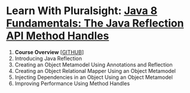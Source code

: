 # Learn With Pluralsight: [Java 8 Fundamentals: The Java Reflection API Method Handles][course]

1. **Course Overview** [[GITHUB][m1.gh]]
2. Introducing Java Reflection
3. Creating an Object Metamodel Using Annotations and Reflection
4. Creating an Object Relational Mapper Using an Object Metamodel
5. Injecting Dependencies in an Object Using an Object Metamodel
6. Improving Performance Using Method Handles

[course]: https://app.pluralsight.com/library/courses/java-fundamentals-reflection-api-method-handles

[m1.gh]: https://github.com/reinielfc/lrn-ps-java8-reflection-api-method-handles/tree/main
[m2]: 2-IntroducingJavaReflection
[m3]: 3-CreatingAnObjectMetamodelUsingAnnotationsAndReflection
[m4]: 4-CreatingAnObjectRelationalMapperUsingAnObjectMetamodel
[m5]: 5-InjectingDependenciesInAnObjectUsingAnObjectMetamodel
[m6]: 6-ImprovingPerformanceUsingMethodHandles